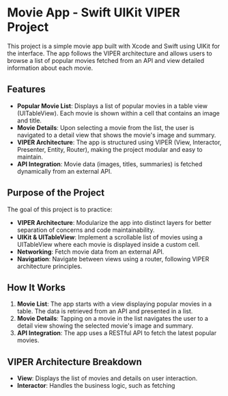 # Movie App - Swift UIKit VIPER Project

This project is a simple movie app built with Xcode and Swift using UIKit for the interface. The app follows the VIPER architecture and allows users to browse a list of popular movies fetched from an API and view detailed information about each movie.

## Features

- **Popular Movie List**: Displays a list of popular movies in a table view (UITableView). Each movie is shown within a cell that contains an image and title.
- **Movie Details**: Upon selecting a movie from the list, the user is navigated to a detail view that shows the movie's image and summary.
- **VIPER Architecture**: The app is structured using VIPER (View, Interactor, Presenter, Entity, Router), making the project modular and easy to maintain.
- **API Integration**: Movie data (images, titles, summaries) is fetched dynamically from an external API.

## Purpose of the Project

The goal of this project is to practice:

- **VIPER Architecture**: Modularize the app into distinct layers for better separation of concerns and code maintainability.
- **UIKit & UITableView**: Implement a scrollable list of movies using a UITableView where each movie is displayed inside a custom cell.
- **Networking**: Fetch movie data from an external API.
- **Navigation**: Navigate between views using a router, following VIPER architecture principles.

## How It Works

1. **Movie List**: The app starts with a view displaying popular movies in a table. The data is retrieved from an API and presented in a list.
2. **Movie Details**: Tapping on a movie in the list navigates the user to a detail view showing the selected movie's image and summary.
3. **API Integration**: The app uses a RESTful API to fetch the latest popular movies.

## VIPER Architecture Breakdown

- **View**: Displays the list of movies and details on user interaction.
- **Interactor**: Handles the business logic, such as fetching
